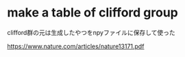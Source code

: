 # make a table of clifford group
clifford群の元は生成したやつをnpyファイルに保存して使った

https://www.nature.com/articles/nature13171.pdf
